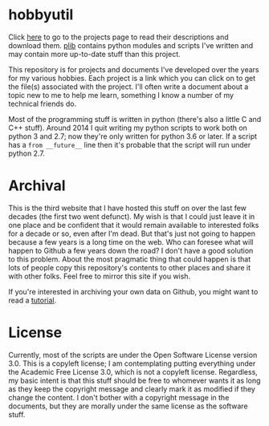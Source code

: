 hobbyutil
=========

Click [here](./project_list.html) to go to the projects page to read their
descriptions and download them.
[plib](https://github.com/someonesdad1/plib) contains python modules and
scripts I've written and may contain more up-to-date stuff than this
project.

This repository is for projects and documents I've developed over the
years for my various hobbies.  Each project is a link which you can
click on to get the file(s) associated with the project.  I'll often
write a document about a topic new to me to help me learn, something I
know a number of my technical friends do.

Most of the programming stuff is written in python (there's also a
little C and C++ stuff).  Around 2014 I quit writing my python
scripts to work both on python 3 and 2.7; now they're only written for
python 3.6 or later.  If a script has a ```from __future__``` line
then it's probable that the script will run under python 2.7.

Archival
========

This is the third website that I have hosted this stuff on over the last
few decades (the first two went defunct).  My wish is that I could just
leave it in one place and be confident that it would remain available to
interested folks for a decade or so, even after I'm dead.  But that's
just not going to happen because a few years is a long time on the web.
Who can foresee what will happen to Github a few years down the road?  I
don't have a good solution to this problem.  About the most pragmatic
thing that could happen is that lots of people copy this repository's
contents to other places and share it with other folks.  Feel free to
mirror this site if you wish.

If you're interested in archiving your own data on Github, you might want
to read a [tutorial](./tutorial.html).

License
=======

Currently, most of the scripts are under the Open Software License
version 3.0.  This is a copyleft license; I am contemplating putting
everything under the Academic Free License 3.0, which is not a copyleft
license.  Regardless, my basic intent is that this stuff should be free
to whomever wants it as long as they keep the copyright message and
clearly mark it as modified if they change the content.  I don't bother
with a copyright message in the documents, but they are morally under
the same license as the software stuff.
